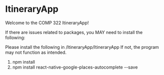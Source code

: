 # ItineraryApp

Welcome to the COMP 322 ItineraryApp!

If there are issues related to packages, you MAY need to install the following:

Please install the following in /ItineraryApp/ItineraryApp
  If not, the program may not function as intended.
  
  1) npm install
  2) npm install react-native-google-places-autocomplete --save
